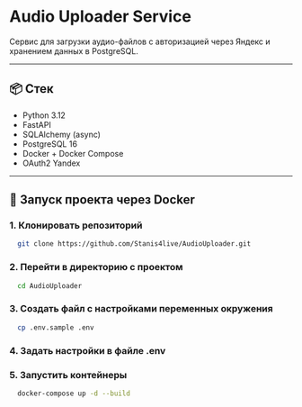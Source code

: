 # Audio Uploader Service

Сервис для загрузки аудио-файлов с авторизацией через Яндекс и хранением данных в PostgreSQL.

---

## 📦 Стек

- Python 3.12
- FastAPI
- SQLAlchemy (async)
- PostgreSQL 16
- Docker + Docker Compose
- OAuth2 Yandex

---

## 🚀 Запуск проекта через Docker

### 1. Клонировать репозиторий

```bash
  git clone https://github.com/Stanis4live/AudioUploader.git
```

### 2. Перейти в директорию с проектом
```bash
  cd AudioUploader
```

### 3. Создать файл с настройками переменных окружения
```bash
  cp .env.sample .env
```
### 4. Задать настройки в файле .env

### 5. Запустить контейнеры
```bash
  docker-compose up -d --build
```
